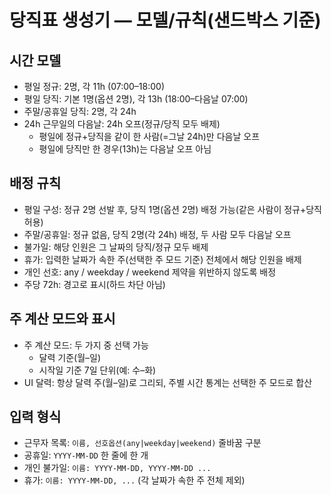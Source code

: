 # 당직표 생성기 — 모델/규칙(샌드박스 기준)

## 시간 모델

- 평일 정규: 2명, 각 11h (07:00–18:00)
- 평일 당직: 기본 1명(옵션 2명), 각 13h (18:00–다음날 07:00)
- 주말/공휴일 당직: 2명, 각 24h 
- 24h 근무일의 다음날: 24h 오프(정규/당직 모두 배제)
  - 평일에 정규+당직을 같이 한 사람(=그날 24h)만 다음날 오프
  - 평일에 당직만 한 경우(13h)는 다음날 오프 아님

## 배정 규칙

- 평일 구성: 정규 2명 선발 후, 당직 1명(옵션 2명) 배정 가능(같은 사람이 정규+당직 허용)
- 주말/공휴일: 정규 없음, 당직 2명(각 24h) 배정, 두 사람 모두 다음날 오프
- 불가일: 해당 인원은 그 날짜의 당직/정규 모두 배제
- 휴가: 입력한 날짜가 속한 주(선택한 주 모드 기준) 전체에서 해당 인원을 배제
- 개인 선호: any / weekday / weekend 제약을 위반하지 않도록 배정
- 주당 72h: 경고로 표시(하드 차단 아님)

## 주 계산 모드와 표시

- 주 계산 모드: 두 가지 중 선택 가능
  - 달력 기준(월–일)
  - 시작일 기준 7일 단위(예: 수–화)
- UI 달력: 항상 달력 주(월–일)로 그리되, 주별 시간 통계는 선택한 주 모드로 합산

## 입력 형식

- 근무자 목록: `이름, 선호옵션(any|weekday|weekend)` 줄바꿈 구분
- 공휴일: `YYYY-MM-DD` 한 줄에 한 개
- 개인 불가일: `이름: YYYY-MM-DD, YYYY-MM-DD ...`
- 휴가: `이름: YYYY-MM-DD, ...` (각 날짜가 속한 주 전체 제외)

